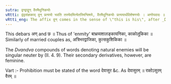 ```yaml
---
sutra: द्वन्द्वाद्वुन् वैरमैथुनिकयोः
vRtti: द्वंद्वसंज्ञकाद् वुन् प्रत्ययो भवति तस्येदमित्येतस्मिन्विषये, वैरमैथुनिकयोः प्रत्ययार्थविशेषणयोः । अणोपवादः ॥
vRtti_eng: The affix वुन् comes in the sense of \"this is his\", after _Dvandva_ compounds of words denoting \"mutual enmity\", or \"matrimonial relationship'
---
```

This debars अण् and छ ॥ Thus of 'enmity' बाभ्रव्यशालङ्कायनिका, काकोलूकिका ॥ Similarly of married couples as, अत्रिभरद्वाजिका, कुत्सकुशिकिका ॥

The _Dvandva_ compounds of words denoting natural enemies will be singular neuter by (II. 4. 9). Their secondary derivatives, however, are feminine.

Vart :- Prohibition must be stated of the word देवासुर &c. As देवासुरम् ॥ राक्षोऽसुरम् वैरम् ॥
